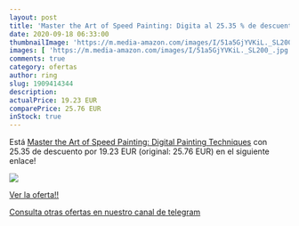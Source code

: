 ```yaml
---
layout: post
title: 'Master the Art of Speed Painting: Digita al 25.35 % de descuento'
date: 2020-09-18 06:33:00
thumbnailImage: 'https://m.media-amazon.com/images/I/51a5GjYVKiL._SL200_.jpg'
images: [ 'https://m.media-amazon.com/images/I/51a5GjYVKiL._SL200_.jpg' ]
comments: true
category: ofertas
author: ring
slug: 1909414344
description:
actualPrice: 19.23 EUR
comparePrice: 25.76 EUR
inStock: true
---
```


Está [Master the Art of Speed Painting: Digital Painting Techniques](https://www.amazon.com/dp/1909414344/?tag=redken08-20) con 25.35 de descuento por 19.23 EUR (original: 25.76 EUR) en el siguiente enlace!

[![](https://m.media-amazon.com/images/I/51a5GjYVKiL._SL200_.jpg)](https://www.amazon.com/dp/1909414344/?tag=redken08-20)

[Ver la oferta!!](https://www.amazon.com/dp/1909414344/?tag=redken08-20)

[Consulta otras ofertas en nuestro canal de telegram](https://t.me/s/ofertas25)

